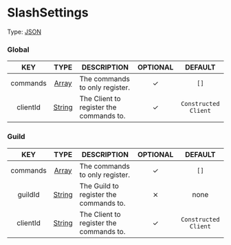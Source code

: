 # SlashSettings

Type: [JSON](https://developer.mozilla.org/en-US/docs/Web/JavaScript/Reference/Global_Objects/JSON)


### Global

| KEY | TYPE | DESCRIPTION | OPTIONAL | DEFAULT |
| :-: | :--: | ----------- | :------: | :-----: |
| commands | [Array](https://developer.mozilla.org/en-US/docs/Web/JavaScript/Reference/Global_Objects/Array/map) | The commands to only register. | ✓ | `[]` |
| clientId | [String](https://developer.mozilla.org/en-US/docs/Web/JavaScript/Reference/Global_Objects/String) | The Client to register the commands to. | ✓ | `Constructed Client` |

### Guild 

| KEY | TYPE | DESCRIPTION | OPTIONAL | DEFAULT |
| :-: | :--: | ----------- | :------: | :-----: |
| commands | [Array](https://developer.mozilla.org/en-US/docs/Web/JavaScript/Reference/Global_Objects/Array/map) | The commands to only register. | ✓ | `[]` |
| guildId | [String](https://developer.mozilla.org/en-US/docs/Web/JavaScript/Reference/Global_Objects/String) | The Guild to register the commands to. | ⨯ | none |
| clientId | [String](https://developer.mozilla.org/en-US/docs/Web/JavaScript/Reference/Global_Objects/String) | The Client to register the commands to. | ✓ | `Constructed Client` |